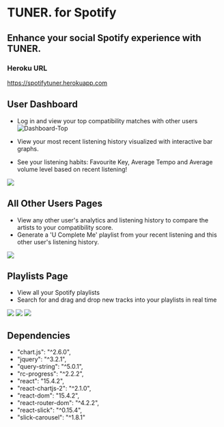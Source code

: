 TUNER. for Spotify
==================

## Enhance your social Spotify experience with TUNER.

### Heroku URL
https://spotifytuner.herokuapp.com

## User Dashboard
* Log in and view your top compatibility matches with other users
![Dashboard-Top](https://preview.ibb.co/gM6qLw/Screen_Shot_2017_11_10_at_11_05_55_AM.png)

* View your most recent listening history visualized with interactive bar graphs.
* See your listening habits: Favourite Key, Average Tempo and Average volume level based on recent listening!

![](https://preview.ibb.co/c6huDG/Screen_Shot_2017_11_10_at_11_08_28_AM.png)

## All Other Users Pages
* View any other user's analytics and listening history to compare the artists to your compatibility score.
* Generate a 'U Complete Me' playlist from your recent listening and this other user's listening history.

![](https://preview.ibb.co/fnwUDG/Screen_Shot_2017_11_10_at_11_07_08_AM.png)

## Playlists Page
* View all your Spotify playlists
* Search for and drag and drop new tracks into your playlists in real time

![](https://preview.ibb.co/c43O7b/Screen_Shot_2017_11_10_at_12_40_38_PM.png)
![](https://preview.ibb.co/gTtUfw/Screen_Shot_2017_11_10_at_12_40_51_PM.png)
![](https://preview.ibb.co/h5rX0w/Screen_Shot_2017_11_10_at_12_40_55_PM.png)


## Dependencies

- "chart.js": "^2.6.0",
- "jquery": "^3.2.1",
-  "query-string": "^5.0.1",
-  "rc-progress": "^2.2.2",
-  "react": "15.4.2",
-  "react-chartjs-2": "^2.1.0",
-  "react-dom": "15.4.2",
-  "react-router-dom": "^4.2.2",
-  "react-slick": "^0.15.4",
-  "slick-carousel": "^1.8.1"
